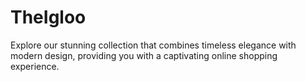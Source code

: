 # TheIgloo

Explore our stunning collection that combines timeless elegance with modern design, providing you with a captivating online shopping experience.

